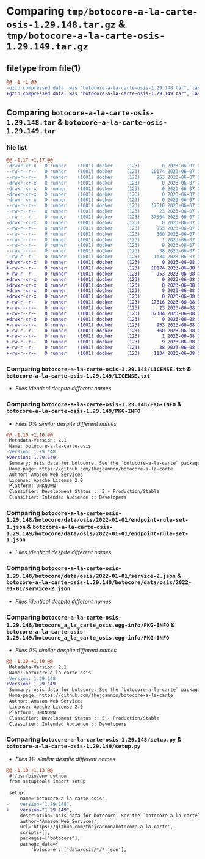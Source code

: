 # Comparing `tmp/botocore-a-la-carte-osis-1.29.148.tar.gz` & `tmp/botocore-a-la-carte-osis-1.29.149.tar.gz`

## filetype from file(1)

```diff
@@ -1 +1 @@
-gzip compressed data, was "botocore-a-la-carte-osis-1.29.148.tar", last modified: Wed Jun  7 01:42:06 2023, max compression
+gzip compressed data, was "botocore-a-la-carte-osis-1.29.149.tar", last modified: Thu Jun  8 01:40:25 2023, max compression
```

## Comparing `botocore-a-la-carte-osis-1.29.148.tar` & `botocore-a-la-carte-osis-1.29.149.tar`

### file list

```diff
@@ -1,17 +1,17 @@
-drwxr-xr-x   0 runner    (1001) docker     (123)        0 2023-06-07 01:42:06.143200 botocore-a-la-carte-osis-1.29.148/
--rw-r--r--   0 runner    (1001) docker     (123)    10174 2023-06-07 01:42:05.000000 botocore-a-la-carte-osis-1.29.148/LICENSE.txt
--rw-r--r--   0 runner    (1001) docker     (123)      953 2023-06-07 01:42:06.143200 botocore-a-la-carte-osis-1.29.148/PKG-INFO
-drwxr-xr-x   0 runner    (1001) docker     (123)        0 2023-06-07 01:42:06.143200 botocore-a-la-carte-osis-1.29.148/botocore/
-drwxr-xr-x   0 runner    (1001) docker     (123)        0 2023-06-07 01:42:06.143200 botocore-a-la-carte-osis-1.29.148/botocore/data/
-drwxr-xr-x   0 runner    (1001) docker     (123)        0 2023-06-07 01:42:06.143200 botocore-a-la-carte-osis-1.29.148/botocore/data/osis/
-drwxr-xr-x   0 runner    (1001) docker     (123)        0 2023-06-07 01:42:06.143200 botocore-a-la-carte-osis-1.29.148/botocore/data/osis/2022-01-01/
--rw-r--r--   0 runner    (1001) docker     (123)    17616 2023-06-07 01:41:31.000000 botocore-a-la-carte-osis-1.29.148/botocore/data/osis/2022-01-01/endpoint-rule-set-1.json
--rw-r--r--   0 runner    (1001) docker     (123)       23 2023-06-07 01:41:31.000000 botocore-a-la-carte-osis-1.29.148/botocore/data/osis/2022-01-01/paginators-1.json
--rw-r--r--   0 runner    (1001) docker     (123)    37304 2023-06-07 01:41:31.000000 botocore-a-la-carte-osis-1.29.148/botocore/data/osis/2022-01-01/service-2.json
-drwxr-xr-x   0 runner    (1001) docker     (123)        0 2023-06-07 01:42:06.143200 botocore-a-la-carte-osis-1.29.148/botocore_a_la_carte_osis.egg-info/
--rw-r--r--   0 runner    (1001) docker     (123)      953 2023-06-07 01:42:06.000000 botocore-a-la-carte-osis-1.29.148/botocore_a_la_carte_osis.egg-info/PKG-INFO
--rw-r--r--   0 runner    (1001) docker     (123)      360 2023-06-07 01:42:06.000000 botocore-a-la-carte-osis-1.29.148/botocore_a_la_carte_osis.egg-info/SOURCES.txt
--rw-r--r--   0 runner    (1001) docker     (123)        1 2023-06-07 01:42:06.000000 botocore-a-la-carte-osis-1.29.148/botocore_a_la_carte_osis.egg-info/dependency_links.txt
--rw-r--r--   0 runner    (1001) docker     (123)        9 2023-06-07 01:42:06.000000 botocore-a-la-carte-osis-1.29.148/botocore_a_la_carte_osis.egg-info/top_level.txt
--rw-r--r--   0 runner    (1001) docker     (123)       38 2023-06-07 01:42:06.143200 botocore-a-la-carte-osis-1.29.148/setup.cfg
--rw-r--r--   0 runner    (1001) docker     (123)     1134 2023-06-07 01:42:05.000000 botocore-a-la-carte-osis-1.29.148/setup.py
+drwxr-xr-x   0 runner    (1001) docker     (123)        0 2023-06-08 01:40:25.577219 botocore-a-la-carte-osis-1.29.149/
+-rw-r--r--   0 runner    (1001) docker     (123)    10174 2023-06-08 01:40:25.000000 botocore-a-la-carte-osis-1.29.149/LICENSE.txt
+-rw-r--r--   0 runner    (1001) docker     (123)      953 2023-06-08 01:40:25.573219 botocore-a-la-carte-osis-1.29.149/PKG-INFO
+drwxr-xr-x   0 runner    (1001) docker     (123)        0 2023-06-08 01:40:25.573219 botocore-a-la-carte-osis-1.29.149/botocore/
+drwxr-xr-x   0 runner    (1001) docker     (123)        0 2023-06-08 01:40:25.573219 botocore-a-la-carte-osis-1.29.149/botocore/data/
+drwxr-xr-x   0 runner    (1001) docker     (123)        0 2023-06-08 01:40:25.573219 botocore-a-la-carte-osis-1.29.149/botocore/data/osis/
+drwxr-xr-x   0 runner    (1001) docker     (123)        0 2023-06-08 01:40:25.573219 botocore-a-la-carte-osis-1.29.149/botocore/data/osis/2022-01-01/
+-rw-r--r--   0 runner    (1001) docker     (123)    17616 2023-06-08 01:39:53.000000 botocore-a-la-carte-osis-1.29.149/botocore/data/osis/2022-01-01/endpoint-rule-set-1.json
+-rw-r--r--   0 runner    (1001) docker     (123)       23 2023-06-08 01:39:53.000000 botocore-a-la-carte-osis-1.29.149/botocore/data/osis/2022-01-01/paginators-1.json
+-rw-r--r--   0 runner    (1001) docker     (123)    37304 2023-06-08 01:39:53.000000 botocore-a-la-carte-osis-1.29.149/botocore/data/osis/2022-01-01/service-2.json
+drwxr-xr-x   0 runner    (1001) docker     (123)        0 2023-06-08 01:40:25.573219 botocore-a-la-carte-osis-1.29.149/botocore_a_la_carte_osis.egg-info/
+-rw-r--r--   0 runner    (1001) docker     (123)      953 2023-06-08 01:40:25.000000 botocore-a-la-carte-osis-1.29.149/botocore_a_la_carte_osis.egg-info/PKG-INFO
+-rw-r--r--   0 runner    (1001) docker     (123)      360 2023-06-08 01:40:25.000000 botocore-a-la-carte-osis-1.29.149/botocore_a_la_carte_osis.egg-info/SOURCES.txt
+-rw-r--r--   0 runner    (1001) docker     (123)        1 2023-06-08 01:40:25.000000 botocore-a-la-carte-osis-1.29.149/botocore_a_la_carte_osis.egg-info/dependency_links.txt
+-rw-r--r--   0 runner    (1001) docker     (123)        9 2023-06-08 01:40:25.000000 botocore-a-la-carte-osis-1.29.149/botocore_a_la_carte_osis.egg-info/top_level.txt
+-rw-r--r--   0 runner    (1001) docker     (123)       38 2023-06-08 01:40:25.577219 botocore-a-la-carte-osis-1.29.149/setup.cfg
+-rw-r--r--   0 runner    (1001) docker     (123)     1134 2023-06-08 01:40:25.000000 botocore-a-la-carte-osis-1.29.149/setup.py
```

### Comparing `botocore-a-la-carte-osis-1.29.148/LICENSE.txt` & `botocore-a-la-carte-osis-1.29.149/LICENSE.txt`

 * *Files identical despite different names*

### Comparing `botocore-a-la-carte-osis-1.29.148/PKG-INFO` & `botocore-a-la-carte-osis-1.29.149/PKG-INFO`

 * *Files 0% similar despite different names*

```diff
@@ -1,10 +1,10 @@
 Metadata-Version: 2.1
 Name: botocore-a-la-carte-osis
-Version: 1.29.148
+Version: 1.29.149
 Summary: osis data for botocore. See the `botocore-a-la-carte` package for more info.
 Home-page: https://github.com/thejcannon/botocore-a-la-carte
 Author: Amazon Web Services
 License: Apache License 2.0
 Platform: UNKNOWN
 Classifier: Development Status :: 5 - Production/Stable
 Classifier: Intended Audience :: Developers
```

### Comparing `botocore-a-la-carte-osis-1.29.148/botocore/data/osis/2022-01-01/endpoint-rule-set-1.json` & `botocore-a-la-carte-osis-1.29.149/botocore/data/osis/2022-01-01/endpoint-rule-set-1.json`

 * *Files identical despite different names*

### Comparing `botocore-a-la-carte-osis-1.29.148/botocore/data/osis/2022-01-01/service-2.json` & `botocore-a-la-carte-osis-1.29.149/botocore/data/osis/2022-01-01/service-2.json`

 * *Files identical despite different names*

### Comparing `botocore-a-la-carte-osis-1.29.148/botocore_a_la_carte_osis.egg-info/PKG-INFO` & `botocore-a-la-carte-osis-1.29.149/botocore_a_la_carte_osis.egg-info/PKG-INFO`

 * *Files 0% similar despite different names*

```diff
@@ -1,10 +1,10 @@
 Metadata-Version: 2.1
 Name: botocore-a-la-carte-osis
-Version: 1.29.148
+Version: 1.29.149
 Summary: osis data for botocore. See the `botocore-a-la-carte` package for more info.
 Home-page: https://github.com/thejcannon/botocore-a-la-carte
 Author: Amazon Web Services
 License: Apache License 2.0
 Platform: UNKNOWN
 Classifier: Development Status :: 5 - Production/Stable
 Classifier: Intended Audience :: Developers
```

### Comparing `botocore-a-la-carte-osis-1.29.148/setup.py` & `botocore-a-la-carte-osis-1.29.149/setup.py`

 * *Files 1% similar despite different names*

```diff
@@ -1,13 +1,13 @@
 #!/usr/bin/env python
 from setuptools import setup
 
 setup(
     name='botocore-a-la-carte-osis',
-    version="1.29.148",
+    version="1.29.149",
     description='osis data for botocore. See the `botocore-a-la-carte` package for more info.',
     author='Amazon Web Services',
     url='https://github.com/thejcannon/botocore-a-la-carte',
     scripts=[],
     packages=["botocore"],
     package_data={
         'botocore': ['data/osis/*/*.json'],
```

